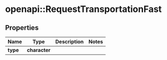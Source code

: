# openapi::RequestTransportationFast

## Properties
Name | Type | Description | Notes
------------ | ------------- | ------------- | -------------
**type** | **character** |  | 


